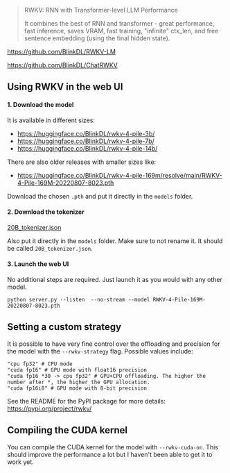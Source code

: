 > RWKV: RNN with Transformer-level LLM Performance
>
> It combines the best of RNN and transformer - great performance, fast inference, saves VRAM, fast training, "infinite" ctx_len, and free sentence embedding (using the final hidden state).

https://github.com/BlinkDL/RWKV-LM

https://github.com/BlinkDL/ChatRWKV

## Using RWKV in the web UI

#### 1. Download the model

It is available in different sizes:

* https://huggingface.co/BlinkDL/rwkv-4-pile-3b/
* https://huggingface.co/BlinkDL/rwkv-4-pile-7b/
* https://huggingface.co/BlinkDL/rwkv-4-pile-14b/

There are also older releases with smaller sizes like:

* https://huggingface.co/BlinkDL/rwkv-4-pile-169m/resolve/main/RWKV-4-Pile-169M-20220807-8023.pth

Download the chosen `.pth` and put it directly in the `models` folder. 

#### 2. Download the tokenizer

[20B_tokenizer.json](https://raw.githubusercontent.com/BlinkDL/ChatRWKV/main/v2/20B_tokenizer.json)

Also put it directly in the `models` folder. Make sure to not rename it. It should be called `20B_tokenizer.json`.

#### 3. Launch the web UI

No additional steps are required. Just launch it as you would with any other model.

```
python server.py --listen  --no-stream --model RWKV-4-Pile-169M-20220807-8023.pth
```

## Setting a custom strategy

It is possible to have very fine control over the offloading and precision for the model with the `--rwkv-strategy` flag. Possible values include:

```
"cpu fp32" # CPU mode
"cuda fp16" # GPU mode with float16 precision
"cuda fp16 *30 -> cpu fp32" # GPU+CPU offloading. The higher the number after *, the higher the GPU allocation.
"cuda fp16i8" # GPU mode with 8-bit precision
```

See the README for the PyPl package for more details: https://pypi.org/project/rwkv/

## Compiling the CUDA kernel

You can compile the CUDA kernel for the model with `--rwkv-cuda-on`. This should improve the performance a lot but I haven't been able to get it to work yet.